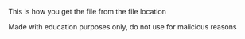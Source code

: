 This is how you get the file from the file location

Made with education purposes only, do not use for malicious reasons
